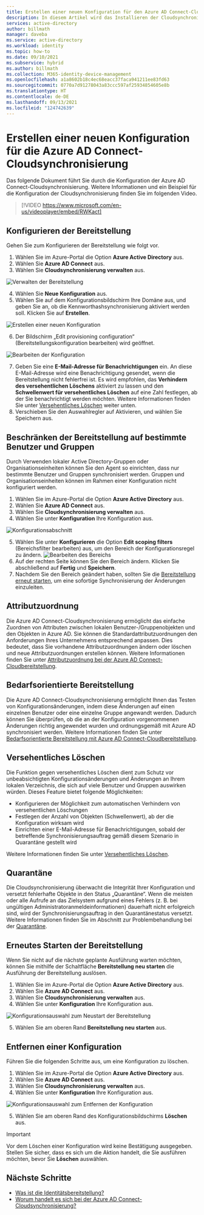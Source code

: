 ```yaml
---
title: Erstellen einer neuen Konfiguration für den Azure AD Connect-Cloudsynchronisierungs-Agent
description: In diesem Artikel wird das Installieren der Cloudsynchronisierung beschrieben.
services: active-directory
author: billmath
manager: daveba
ms.service: active-directory
ms.workload: identity
ms.topic: how-to
ms.date: 09/10/2021
ms.subservice: hybrid
ms.author: billmath
ms.collection: M365-identity-device-management
ms.openlocfilehash: a1a8602b18c4ec68eacc37faca941211ee83fd63
ms.sourcegitcommit: 0770a7d91278043a83ccc597af25934854605e8b
ms.translationtype: HT
ms.contentlocale: de-DE
ms.lasthandoff: 09/13/2021
ms.locfileid: "124742639"
---
```

# <a name="create-a-new-configuration-for-azure-ad-connect-cloud-sync"></a>Erstellen einer neuen Konfiguration für die Azure AD Connect-Cloudsynchronisierung

Das folgende Dokument führt Sie durch die Konfiguration der Azure AD Connect-Cloudsynchronisierung. Weitere Informationen und ein Beispiel für die Konfiguration der Cloudsynchronisierung finden Sie im folgenden Video.


> [!VIDEO https://www.microsoft.com/en-us/videoplayer/embed/RWKact]


## <a name="configure-provisioning"></a>Konfigurieren der Bereitstellung
Gehen Sie zum Konfigurieren der Bereitstellung wie folgt vor.

 1. Wählen Sie im Azure-Portal die Option **Azure Active Directory** aus.
 2. Wählen Sie **Azure AD Connect** aus.
 3. Wählen Sie **Cloudsynchronisierung verwalten** aus.

 ![Verwalten der Bereitstellung](media/how-to-install/install-6.png)
 
 4. Wählen Sie **Neue Konfiguration** aus.
 5. Wählen Sie auf dem Konfigurationsbildschirm Ihre Domäne aus, und geben Sie an, ob die Kennworthashsynchronisierung aktiviert werden soll.  Klicken Sie auf **Erstellen**.  
 
 ![Erstellen einer neuen Konfiguration](media/how-to-configure/configure-1.png)


 6.  Der Bildschirm „Edit provisioning configuration“ (Bereitstellungskonfiguration bearbeiten) wird geöffnet.

   ![Bearbeiten der Konfiguration](media/how-to-configure/con-1.png)

 7. Geben Sie eine **E-Mail-Adresse für Benachrichtigungen** ein. An diese E-Mail-Adresse wird eine Benachrichtigung gesendet, wenn die Bereitstellung nicht fehlerfrei ist.  Es wird empfohlen, das **Verhindern des versehentlichen Löschens** aktiviert zu lassen und den **Schwellenwert für versehentliches Löschen** auf eine Zahl festlegen, ab der Sie benachrichtigt werden möchten.  Weitere Informationen finden Sie unter [Versehentliches Löschen](#accidental-deletions) weiter unten.
 8. Verschieben Sie den Auswahlregler auf Aktivieren, und wählen Sie Speichern aus.

## <a name="scope-provisioning-to-specific-users-and-groups"></a>Beschränken der Bereitstellung auf bestimmte Benutzer und Gruppen
Durch Verwenden lokaler Active Directory-Gruppen oder Organisationseinheiten können Sie den Agent so einrichten, dass nur bestimmte Benutzer und Gruppen synchronisiert werden. Gruppen und Organisationseinheiten können im Rahmen einer Konfiguration nicht konfiguriert werden. 

 1.  Wählen Sie im Azure-Portal die Option **Azure Active Directory** aus.
 2. Wählen Sie **Azure AD Connect** aus.
 3. Wählen Sie **Cloudsynchronisierung verwalten** aus.
 4. Wählen Sie unter **Konfiguration** Ihre Konfiguration aus.

 ![Konfigurationsabschnitt](media/how-to-configure/scope-1.png)
 
 5. Wählen Sie unter **Konfigurieren** die Option **Edit scoping filters** (Bereichsfilter bearbeiten) aus, um den Bereich der Konfigurationsregel zu ändern.
 ![Bearbeiten des Bereichs](media/how-to-configure/scope-3.png)
 7. Auf der rechten Seite können Sie den Bereich ändern.  Klicken Sie abschließend auf **Fertig** und **Speichern**.
 8. Nachdem Sie den Bereich geändert haben, sollten Sie die [Bereitstellung erneut starten](#restart-provisioning), um eine sofortige Synchronisierung der Änderungen einzuleiten.

## <a name="attribute-mapping"></a>Attributzuordnung
Die Azure AD Connect-Cloudsynchronisierung ermöglicht das einfache Zuordnen von Attributen zwischen lokalen Benutzer-/Gruppenobjekten und den Objekten in Azure AD.  Sie können die Standardattributzuordnungen den Anforderungen Ihres Unternehmens entsprechend anpassen. Dies bedeutet, dass Sie vorhandene Attributzuordnungen ändern oder löschen und neue Attributzuordnungen erstellen können.  Weitere Informationen finden Sie unter [Attributzuordnung bei der Azure AD Connect-Cloudbereitstellung](how-to-attribute-mapping.md).

## <a name="on-demand-provisioning"></a>Bedarfsorientierte Bereitstellung
Die Azure AD Connect-Cloudsynchronisierung ermöglicht Ihnen das Testen von Konfigurationsänderungen, indem diese Änderungen auf einen einzelnen Benutzer oder eine einzelne Gruppe angewandt werden.  Dadurch können Sie überprüfen, ob die an der Konfiguration vorgenommenen Änderungen richtig angewendet wurden und ordnungsgemäß mit Azure AD synchronisiert werden.  Weitere Informationen finden Sie unter [Bedarfsorientierte Bereitstellung mit Azure AD Connect-Cloudbereitstellung](how-to-on-demand-provision.md).

## <a name="accidental-deletions"></a>Versehentliches Löschen
Die Funktion gegen versehentliches Löschen dient zum Schutz vor unbeabsichtigten Konfigurationsänderungen und Änderungen an Ihrem lokalen Verzeichnis, die sich auf viele Benutzer und Gruppen auswirken würden.  Dieses Feature bietet folgende Möglichkeiten:

- Konfigurieren der Möglichkeit zum automatischen Verhindern von versehentlichen Löschungen 
- Festlegen der Anzahl von Objekten (Schwellenwert), ab der die Konfiguration wirksam wird 
- Einrichten einer E-Mail-Adresse für Benachrichtigungen, sobald der betreffende Synchronisierungsauftrag gemäß diesem Szenario in Quarantäne gestellt wird 

Weitere Informationen finden Sie unter [Versehentliches Löschen](how-to-accidental-deletes.md).

## <a name="quarantines"></a>Quarantäne
Die Cloudsynchronisierung überwacht die Integrität Ihrer Konfiguration und versetzt fehlerhafte Objekte in den Status „Quarantäne“. Wenn die meisten oder alle Aufrufe an das Zielsystem aufgrund eines Fehlers (z. B. bei ungültigen Administratoranmeldeinformationen) dauerhaft nicht erfolgreich sind, wird der Synchronisierungsauftrag in den Quarantänestatus versetzt.  Weitere Informationen finden Sie im Abschnitt zur Problembehandlung bei der [Quarantäne](how-to-troubleshoot.md#provisioning-quarantined-problems).

## <a name="restart-provisioning"></a>Erneutes Starten der Bereitstellung 
Wenn Sie nicht auf die nächste geplante Ausführung warten möchten, können Sie mithilfe der Schaltfläche **Bereitstellung neu starten** die Ausführung der Bereitstellung auslösen. 
 1.  Wählen Sie im Azure-Portal die Option **Azure Active Directory** aus.
 2. Wählen Sie **Azure AD Connect** aus.
 3.  Wählen Sie **Cloudsynchronisierung verwalten** aus.
 4. Wählen Sie unter **Konfiguration** Ihre Konfiguration aus.

   ![Konfigurationsauswahl zum Neustart der Bereitstellung](media/how-to-configure/scope-1.png)

 5. Wählen Sie am oberen Rand **Bereitstellung neu starten** aus.

## <a name="remove-a-configuration"></a>Entfernen einer Konfiguration
Führen Sie die folgenden Schritte aus, um eine Konfiguration zu löschen.

 1.  Wählen Sie im Azure-Portal die Option **Azure Active Directory** aus.
 2. Wählen Sie **Azure AD Connect** aus.
 3. Wählen Sie **Cloudsynchronisierung verwalten** aus.
 4. Wählen Sie unter **Konfiguration** Ihre Konfiguration aus.
   
   ![Konfigurationsauswahl zum Entfernen der Konfiguration](media/how-to-configure/scope-1.png)

 5. Wählen Sie am oberen Rand des Konfigurationsbildschirms **Löschen** aus.

>[!IMPORTANT]
>Vor dem Löschen einer Konfiguration wird keine Bestätigung ausgegeben. Stellen Sie sicher, dass es sich um die Aktion handelt, die Sie ausführen möchten, bevor Sie **Löschen** auswählen.


## <a name="next-steps"></a>Nächste Schritte 

- [Was ist die Identitätsbereitstellung?](what-is-provisioning.md)
- [Worum handelt es sich bei der Azure AD Connect-Cloudsynchronisierung?](what-is-cloud-sync.md)
